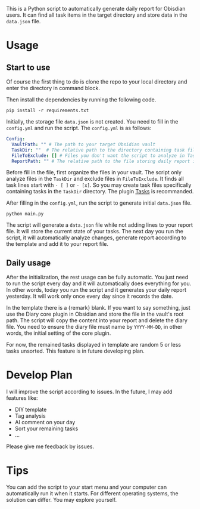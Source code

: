 This is a Python script to automatically generate daily report for Obisdian users. It can find all task items in the target directory and store data in the `data.json` file. 

# Usage

## Start to use

Of course the first thing to do is clone the repo to your local directory and enter the directory in command block.

Then install the dependencies by running the following code.

```
pip install -r requirements.txt
```

Initially, the storage file `data.json` is not created. You need to fill in the `config.yml` and run the script. The `config.yml` is as follows:

```yml
Config:
  VaultPath: "" # The path to your target Obsidian vault
  TaskDir: ""  # The relative path to the directory containing task files in your vault
  FileToExclude: [] # Files you don't want the script to analyze in TaskDir
  ReportPath: "" # The relative path to the file storing daily report in your vault
``` 

Before fill in the file, first organize the files in your vault. The script only analyze files in the `TaskDir` and exclude files in `FileToExclude`. It finds all task lines start with `- [ ]` or `- [x]`. So you may create task files specifically containing tasks in the `TaskDir` directory. The plugin [Tasks](https://github.com/obsidian-tasks-group/obsidian-tasks) is recommanded.

After filling in the `config.yml`, run the script to generate initial `data.json` file.

```
python main.py
```

The script will generate a `data.json` file while not adding lines to your report file. It will store the current state of your tasks. The next day you run the script, it will automatically analyze changes, generate report according to the template and add it to your report file.

## Daily usage

After the initialization, the rest usage can be fully automatic. You just need to run the script every day and it will automatically does everything for you. In other words, today you run the script and it generates your daily report yesterday. It will work only once every day since it records the date.

In the template there is a {remark} blank. If you want to say something, just use the Diary core plugin in Obsidian and store the file in the vault's root path. The script will copy the content into your report and delete the diary file. You need to ensure the diary file must name by `YYYY-MM-DD`, in other words, the initial setting of the core plugin.

For now, the remained tasks displayed in template are random 5 or less tasks unsorted. This feature is in future developing plan.

# Develop Plan

I will improve the script according to issues. In the future, I may add features like:

- DIY template
- Tag analysis
- AI comment on your day
- Sort your remaining tasks
- ...

Please give me feedback by issues.


# Tips

You can add the script to your start menu and your computer can automatically run it when it starts. For different operating systems, the solution can differ. You may explore yourself.